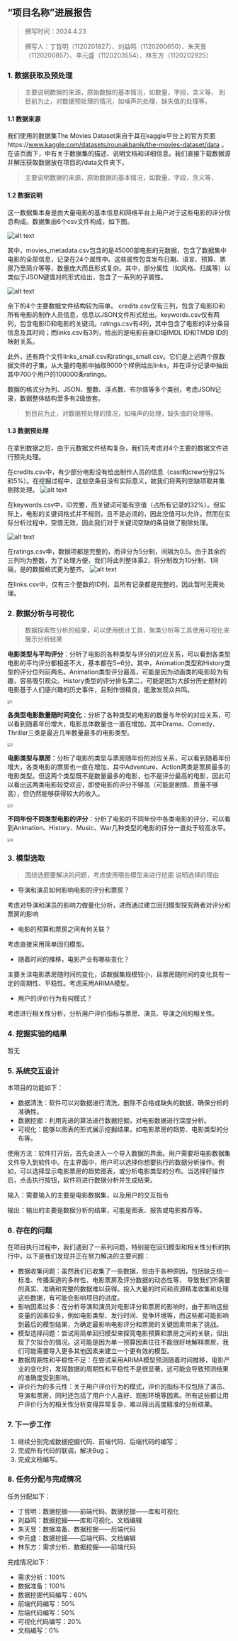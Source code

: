 ## “项目名称”进展报告

> 撰写时间：2024.4.23
>
> 撰写人：丁哲明（1120201827）、刘益鸣（1120200650）、朱天昱（1120200857）、李元盛（1120203554）、林东方（1120202925）

### 1. 数据获取及预处理

> 主要说明数据的来源，原始数据的基本情况，如数量，字段，含义等，
> 到目前为止，对数据预处理的情况，如噪声的处理，缺失值的处理等。

#### 1.1 数据来源

我们使用的数据集The Movies Dataset来自于其在kaggle平台上的官方页面https://www.kaggle.com/datasets/rounakbanik/the-movies-dataset/data 。在该页面下，中有关于数据集的描述、说明文档和详细信息。我们直接下载数据源并解压获取数据放在项目的/data文件夹下。


> 主要说明数据的来源，原始数据的基本情况，如数量，字段，含义等，
#### 1.2 数据说明

这一数据集本身是由大量电影的基本信息和网络平台上用户对于这些电影的评分信息构成。数据集由6个csv文件构成，如下图。

![alt text](./img/image2.png)

其中，movies_metadata.csv包含的是45000部电影的元数据，包含了数据集中电影的全部信息，记录在24个属性中。这些属性包含发布日期、语言、预算、票房乃至简介等等，数量庞大而且形式复杂。其中，部分属性（如风格、归属等）以类似于JSON键值对的形式给出，包含了一系列的子属性。

![alt text](./img/image3.png)

余下的4个主要数据文件结构较为简单。
credits.csv仅有三列，包含了电影ID和所有电影的制作人员信息，信息以JSON文件形式给出。keywords.csv仅有两列，包含电影ID和电影的关键词。ratings.csv有4列，其中包含了电影的评分条目信息及其时间；而links.csv有3列，给出的是电影自身ID域IMDL ID和TMDB ID的映射关系。

此外，还有两个文件links_small.csv和ratings_small.csv。它们是上述两个原数据文件的子集，从大量的电影中抽取9000个样例给出links，并在评分记录中抽出其中700个用户的100000条ratings。

数据的格式分为列、JSON、整数、浮点数、布尔值等多个类别，考虑JSON记录，数据整体结构至多有2级嵌套。



> 到目前为止，对数据预处理的情况，如噪声的处理，缺失值的处理等。
#### 1.3 数据预处理

在拿到数据之后，由于元数据文件结构复杂，我们先考虑对4个主要的数据文件进行预先处理。

在credits.csv中，有少部分电影没有给出制作人员的信息（cast和crew分别2%和5%）。在挖掘过程中，这些空条目没有实际意义，故我们将两列空缺项取并集剔除处理。
![alt text](./img/image5.png)

在keywords.csv中，ID完整，而关键词可能有空值（占所有记录的32%）。但实际上，电影的关键词格式并不规则，且不是必须的，因此空值可以允许。然而在实际分析过程中，空值无效，因此我们对于关键词空缺的条目做了剔除处理。

![alt text](./img/image4.png)

在ratings.csv中，数据项都是完整的，而评分为5分制，间隔为0.5。由于其余的三列均为整数，为了处理方便，我们将此列整体乘2，将分制改为10分制、1间隔，是的数据格式更为整齐。
![alt text](./img/image6.png)

在links.csv中，仅有三个整数的ID列，且所有记录都是完整的，因此暂时无需处理。


### 2. 数据分析与可视化

> 数据探索性分析的结果，可以使用统计工具，聚类分析等工具使用可视化来展示分析结果

**电影类型与平均评分**：分析了电影的各种类型与评分的对应关系，可以看到各类型电影的平均评分都相差不大，基本都在5~6分。其中，Animation类型和History类型的评分位列前两名。Animation类型评分最高，可能是因为动画类的电影较为有趣，容易吸引观众。History类型的评分排名第二，可能是因为大部分历史题材的电影基于人们感兴趣的历史事件，且制作很精良，能激发观众共鸣。

<img src="img\1.png" alt="1" style="zoom:50%;" />

**各类型电影数量随时间变化**：分析了各种类型的电影的数量与年份的对应关系，可以看到随着年份增大，电影总体数量也一直在增加，其中Drama、Comedy、Thriller三类是最近几年数量最多的电影类型。

<img src="img\2.png" alt="2" style="zoom:50%;" />

**电影类型与票房**：分析了电影的类型与票房随年份的对应关系，可以看到随着年份增大，各类电影的票房也一直在增加，其中Adventure、Action两类是票房最多的电影类型。但这两个类型既不是数量最多的电影，也不是评分最高的电影，因此可以看出这两类电影较受欢迎，即使电影的评分不够高（可能是剧情、质量不够高），但仍然能够获得较大的收入。

<img src="img\3.png" alt="3" style="zoom:50%;" />

**不同年份不同类型电影的评分**：分析了电影的不同年份中各类电影的评分，可以看到Animation、History、Music、War几种类型的电影的评分一直处于较高水平。

<img src="img\4.png" alt="4" style="zoom:50%;" />

### 3. 模型选取

> 围绕选题要解决的问题，考虑使用哪些模型来进行挖掘
> 说明选择的理由

- 导演和演员如何影响电影的评分和票房？

考虑对导演和演员的影响力做量化分析，进而通过建立回归模型探究两者对评分和票房的影响

- 电影的预算和票房之间有何关联？

考虑直接采用简单回归模型。

- 随着时间的推移，电影产业有哪些变化？

主要关注电影票房随时间的变化，该数据集规模较小，且票房随时间的变化具有一定的周期性、平稳性。考虑采用ARIMA模型。

- 用户的评价行为有何模式？

考虑进行相关性分析，分析用户评价指标与票房、演员、导演之间的相关性。

### 4. 挖掘实验的结果

暂无

### 5. 系统交互设计

本项目的功能如下：
- 数据清洗：软件可以对数据进行清洗，删除不合格或缺失的数据，确保分析的准确性。
- 数据挖掘：利用先进的算法进行数据挖掘，对电影数据进行深度分析。
- 可视化：能够以图表的形式展示挖掘结果，如电影票房的趋势、电影类型的分布等。

使用方法：软件打开后，首先会进入一个导入数据的界面。用户需要将电影数据集文件导入到软件中。在主界面中，用户可以选择你想要执行的数据分析操作。例如，可以选择显示电影票房的趋势图表，或分析电影类型的分布。当选择好操作后，点击执行按钮，软件将进行数据分析并生成结果。

输入：需要输入的主要是电影数据集，以及用户的交互指令

输出：输出的主要是数据分析的结果，可能是图表、报告或电影推荐等。

### 6. 存在的问题

在项目执行过程中，我们遇到了一系列问题，特别是在回归模型和相关性分析的执行中。以下是我们发现并正在努力解决的主要问题：
- 数据收集问题：虽然我们已收集了一些数据，但由于各种原因，包括缺乏统一标准、传播渠道的多样性、电影票房及评分数据的动态性等， 导致我们所需要的真实、准确和完整的数据难以获得。投入大量的时间和资源精准收集和处理这些数据，有可能会影响项目的进度。
- 影响因素过多：在分析导演和演员对电影评分和票房的影响时，由于影响这些变量的因素较多，例如电影类型、发行时间、竞争环境等，而这些都可能影响到最后的模型结果，为确定最影响电影评分和票房的关键因素带来了挑战。
- 模型选择问题：尝试用简单回归模型来探究电影预算和票房之间的关联，但出现了欠拟合的情况。这可能是因为单一预算因素往往不能很好地解释票房，我们可能需要导入更多其他因素来建立一个更有效的模型。
- 数据周期性和平稳性不足：在尝试采用ARIMA模型预测随着时间推移，电影产业的变化时，发现数据的周期性和平稳性不是很显著。这可能会导致预测结果的准确度受到影响。
- 评价行为的多元性：关于用户评价行为的模式，评价的指标不仅包括了演员、导演和票房，同时还包括了用户个人喜好、观影环境等因素。所有这些都让用户评价行为的相关性分析变得异常复杂，难以得出高度精准的分析结果。

### 7. 下一步工作

1. 继续分别完成数据挖掘代码、前端代码、后端代码的编写；
2. 完成所有代码的联调，解决Bug；
3. 完成文档编写。

### 8. 任务分配与完成情况
任务分配如下：
- 丁哲明：数据挖掘——前端代码、数据挖掘——库和可视化
- 刘益鸣：数据挖掘——库和可视化、文档编辑
- 朱天昱：数据准备、数据挖掘——后端代码
- 李元盛：数据挖掘——后端代码、文档编辑
- 林东方：需求分析、数据挖掘——前端代码

完成情况如下：
- 需求分析：100%
- 数据准备：100%
- 数据挖掘代码编写：60%
- 前端代码编写：50%
- 后端代码编写：50%
- 可视化代码编写：20%
- 文档编写：0%